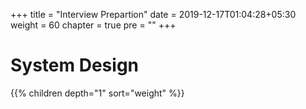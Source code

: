 +++
title = "Interview Prepartion"
date = 2019-12-17T01:04:28+05:30
weight = 60
chapter = true
pre = "<b></b>"
+++
<!-- 
### Chapter X -->

# System Design


{{% children depth="1" sort="weight" %}}

